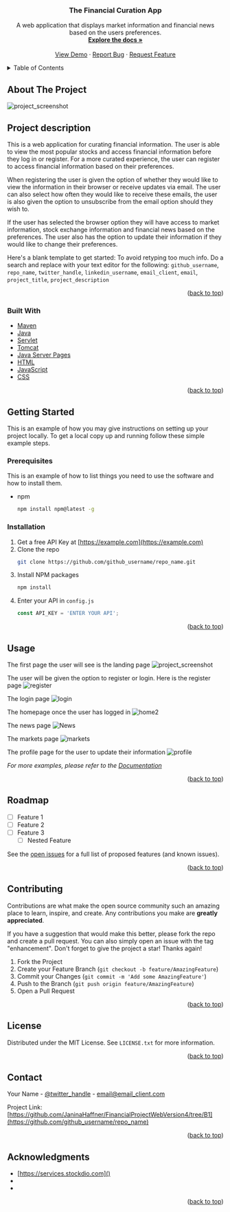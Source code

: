 <div id="top"></div>
<!--
*** Thanks for checking out the Best-README-Template. If you have a suggestion
*** that would make this better, please fork the repo and create a pull request
*** or simply open an issue with the tag "enhancement".
*** Don't forget to give the project a star!
*** Thanks again! Now go create something AMAZING! :D
-->



<!-- PROJECT SHIELDS -->
<!--
*** I'm using markdown "reference style" links for readability.
*** Reference links are enclosed in brackets [ ] instead of parentheses ( ).
*** See the bottom of this document for the declaration of the reference variables
*** for contributors-url, forks-url, etc. This is an optional, concise syntax you may use.
*** https://www.markdownguide.org/basic-syntax/#reference-style-links
-->


<h3 align="center">The Financial Curation App</h3>

  <p align="center">
    A web application that displays market information and financial news based on the users preferences. 
    <br />
    <a href="https://github.com/JaninaHaffner/FinancialProjectWebVersion4"><strong>Explore the docs »</strong></a>
    <br />
    <br />
    <a href="https://github.com/JaninaHaffner/FinancialProjectWebVersion4">View Demo</a>
    ·
    <a href="https://github.com/JaninaHaffner/FinancialProjectWebVersion4/issues">Report Bug</a>
    ·
    <a href="https://github.com/JaninaHaffner/FinancialProjectWebVersion4/issues">Request Feature</a>
  </p>



<!-- TABLE OF CONTENTS -->
<details>
  <summary>Table of Contents</summary>
  <ol>
    <li>
      <a href="#about-the-project">About The Project</a>
      <ul>
        <li><a href="#built-with">Built With</a></li>
      </ul>
    </li>
    <li>
      <a href="#getting-started">Getting Started</a>
      <ul>
        <li><a href="#prerequisites">Prerequisites</a></li>
        <li><a href="#installation">Installation</a></li>
      </ul>
    </li>
    <li><a href="#usage">Usage</a></li>
    <li><a href="#roadmap">Roadmap</a></li>
    <li><a href="#contributing">Contributing</a></li>
    <li><a href="#license">License</a></li>
    <li><a href="#contact">Contact</a></li>
    <li><a href="#acknowledgments">Acknowledgments</a></li>
  </ol>
</details>



<!-- ABOUT THE PROJECT -->
## About The Project

![project_screenshot](https://user-images.githubusercontent.com/86411094/176156245-f43fd08d-4936-4f7d-9924-b4d4e009c43a.JPG)
## Project description
This is a web application for curating financial information. The user is able to view the most popular stocks and access financial
information before they log in or register. For a more curated experience, the user can register to access financial information 
based on their preferences. 

When registering the user is given the option of whether they would like to view the information in their browser
or receive updates via email. The user can also select how often they would like to receive these emails, the user is also given the option
to unsubscribe from the email option should they wish to. 

If the user has selected the browser option they will have access to market information, 
stock exchange information and financial news based on the preferences. The user also has the option to update their information if they would like 
to change their preferences. 


Here's a blank template to get started: To avoid retyping too much info. Do a search and replace with your text editor for the following: `github_username`, `repo_name`, `twitter_handle`, `linkedin_username`, `email_client`, `email`, `project_title`, `project_description`

<p align="right">(<a href="#top">back to top</a>)</p>



### Built With
* [Maven](https://maven.apache.org/)
* [Java](https://www.java.com/en/)
* [Servlet](https://docs.oracle.com/javaee/6/api/javax/servlet/Servlet.html#:~:text=A%20servlet%20is%20a%20small,servlet.)
* [Tomcat](https://tomcat.apache.org/download-80.cgi)
* [Java Server Pages](https://docs.oracle.com/javaee/5/tutorial/doc/bnagx.html)
* [HTML](https://developer.mozilla.org/en-US/docs/Learn/Getting_started_with_the_web/HTML_basics)
* [JavaScript](https://www.javascript.com/)
* [CSS](https://developer.mozilla.org/en-US/docs/Learn/CSS/First_steps/What_is_CSS)

<p align="right">(<a href="#top">back to top</a>)</p>



<!-- GETTING STARTED -->
## Getting Started

This is an example of how you may give instructions on setting up your project locally.
To get a local copy up and running follow these simple example steps.

### Prerequisites

This is an example of how to list things you need to use the software and how to install them.
* npm
  ```sh
  npm install npm@latest -g
  ```

### Installation

1. Get a free API Key at [https://example.com](https://example.com)
2. Clone the repo
   ```sh
   git clone https://github.com/github_username/repo_name.git
   ```
3. Install NPM packages
   ```sh
   npm install
   ```
4. Enter your API in `config.js`
   ```js
   const API_KEY = 'ENTER YOUR API';
   ```

<p align="right">(<a href="#top">back to top</a>)</p>



<!-- USAGE EXAMPLES -->
## Usage
The first page the user will see is the landing page
![project_screenshot](https://user-images.githubusercontent.com/86411094/176185705-6a1da022-ec8e-43d8-bc2e-4c78f34cc597.JPG)

The user will be given the option to register or login. Here is the register page
![register](https://user-images.githubusercontent.com/86411094/176185910-9dfc164a-5df6-420d-91b1-99b51d51d414.JPG)

The login page
![login](https://user-images.githubusercontent.com/86411094/176186022-3bc3c95d-59a7-401b-97cf-4062dc349383.JPG)

The homepage once the user has logged in
![home2](https://user-images.githubusercontent.com/86411094/176186331-42d2f1db-d353-412e-8180-403519c29073.JPG)

The news page
![News](https://user-images.githubusercontent.com/86411094/176186513-b56e0691-39c8-43b1-a51a-b64b186fba43.JPG)

The markets page
![markets](https://user-images.githubusercontent.com/86411094/176186657-8e84e1fc-2478-46f2-a003-68ca2a8a0e70.JPG)

The profile page for the user to update their information
![profile](https://user-images.githubusercontent.com/86411094/176186780-5a10dbe4-59e4-4400-93f7-eee6dc582e35.JPG)


_For more examples, please refer to the [Documentation](https://example.com)_

<p align="right">(<a href="#top">back to top</a>)</p>



<!-- ROADMAP -->
## Roadmap

- [ ] Feature 1
- [ ] Feature 2
- [ ] Feature 3
    - [ ] Nested Feature

See the [open issues](https://github.com/github_username/repo_name/issues) for a full list of proposed features (and known issues).

<p align="right">(<a href="#top">back to top</a>)</p>



<!-- CONTRIBUTING -->
## Contributing

Contributions are what make the open source community such an amazing place to learn, inspire, and create. Any contributions you make are **greatly appreciated**.

If you have a suggestion that would make this better, please fork the repo and create a pull request. You can also simply open an issue with the tag "enhancement".
Don't forget to give the project a star! Thanks again!

1. Fork the Project
2. Create your Feature Branch (`git checkout -b feature/AmazingFeature`)
3. Commit your Changes (`git commit -m 'Add some AmazingFeature'`)
4. Push to the Branch (`git push origin feature/AmazingFeature`)
5. Open a Pull Request

<p align="right">(<a href="#top">back to top</a>)</p>



<!-- LICENSE -->
## License

Distributed under the MIT License. See `LICENSE.txt` for more information.

<p align="right">(<a href="#top">back to top</a>)</p>



<!-- CONTACT -->
## Contact

Your Name - [@twitter_handle](https://twitter.com/twitter_handle) - email@email_client.com

Project Link: [https://github.com/JaninaHaffner/FinancialProjectWebVersion4/tree/B1](https://github.com/github_username/repo_name)

<p align="right">(<a href="#top">back to top</a>)</p>



<!-- ACKNOWLEDGMENTS -->
## Acknowledgments

* [https://services.stockdio.com]()
* []()
* []()

<p align="right">(<a href="#top">back to top</a>)</p>



<!-- MARKDOWN LINKS & IMAGES -->
<!-- https://www.markdownguide.org/basic-syntax/#reference-style-links -->
[contributors-shield]: https://img.shields.io/github/contributors/github_username/repo_name.svg?style=for-the-badge
[contributors-url]: https://github.com/github_username/repo_name/graphs/contributors
[forks-shield]: https://img.shields.io/github/forks/github_username/repo_name.svg?style=for-the-badge
[forks-url]: https://github.com/github_username/repo_name/network/members
[stars-shield]: https://img.shields.io/github/stars/github_username/repo_name.svg?style=for-the-badge
[stars-url]: https://github.com/github_username/repo_name/stargazers
[issues-shield]: https://img.shields.io/github/issues/github_username/repo_name.svg?style=for-the-badge
[issues-url]: https://github.com/github_username/repo_name/issues
[license-shield]: https://img.shields.io/github/license/github_username/repo_name.svg?style=for-the-badge
[license-url]: https://github.com/github_username/repo_name/blob/master/LICENSE.txt
[linkedin-shield]: https://img.shields.io/badge/-LinkedIn-black.svg?style=for-the-badge&logo=linkedin&colorB=555
[linkedin-url]: https://linkedin.com/in/linkedin_username
[product-screenshot]: images/screenshot.png
